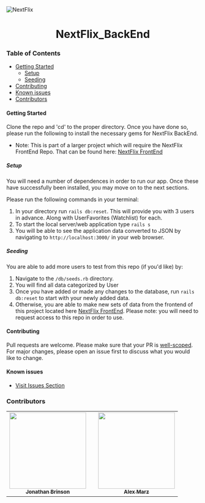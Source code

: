 <img src="https://images.unsplash.com/photo-1560169897-fc0cdbdfa4d5?ixid=MXwxMjA3fDB8MHxwaG90by1wYWdlfHx8fGVufDB8fHw%3D&ixlib=rb-1.2.1&auto=format&fit=crop&h=500&w=1352&q=80" alt="NextFlix">

<h1 style="text-align: center">NextFlix_BackEnd</h1>

### Table of Contents

  - [Getting Started](#getting-started)
    - [Setup](#setup)
    - [Seeding](#seeding)
  - [Contributing](#contributing)
  - [Known issues](#known-issues)
  - [Contributors](#contributors)


#### Getting Started
Clone the repo and 'cd' to the proper directory. Once you have done so, please run the following to install the necessary gems for NextFlix BackEnd. 
* Note: This is part of a larger project which will require the NextFlix FrontEnd Repo. That can be found here: <a href="https://github.com/mahzmahzmahz/NextFlix_FrontEnd">NextFlix FrontEnd</a>



##### Setup
You will need a number of dependences in order to run our app. Once these have successfully been installed, you may move on to the next sections. 

Please run the following commands in your terminal:
   1. In your directory run `rails db:reset`. This will provide you with 3 users in advance. Along with UserFavorites (Watchlist) for each.
   2. To start the local server/web application type `rails s`
   3. You will be able to see the application data converted to JSON by navigating to `http://localhost:3000/` in your web browser.

##### Seeding
You are able to add more users to test from this repo (if you'd like) by:
1. Navigate to the `/db/seeds.rb` directory. 
2. You will find all data categorized by User
3. Once you have added or made any changes to the database, run `rails db:reset` to start with your newly added data.
4. Otherwise, you are able to make new sets of data from the frontend of this project located here <a href="https://github.com/mahzmahzmahz/NextFlix_FrontEnd">NextFlix FrontEnd</a>. Please note: you will need to request access to this repo in order to use.


#### Contributing
Pull requests are welcome. Please make sure that your PR is <a href="https://www.netlify.com/blog/2020/03/31/how-to-scope-down-prs/">well-scoped</a>. For major changes, please open an issue first to discuss what you would like to change.

#### Known issues
* <a href="https://github.com/Lohengrin22/NextFlix_backend/issues">Visit Issues Section</a>

### Contributors
<table>
  <tr>
    <td align="center"><a href="https://github.com/Lohengrin22"><img src="https://avatars.githubusercontent.com/u/21296984?s=400&u=3c189df6bd4c8e42c12c1fdfcce3e7ade4969951&v=4" width="200px;" alt=""/><br /><sub><b>Jonathan Brinson</b></sub></a><br />
    <td></td>
    <td align="center"><a href="https://github.com/mahzmahzmahz"><img src="https://avatars.githubusercontent.com/u/67078584?s=460&v=4" width="200px;" alt=""/><br /><sub><b>Alex Marz</b></sub></a><br />
    </tr>
</table>

